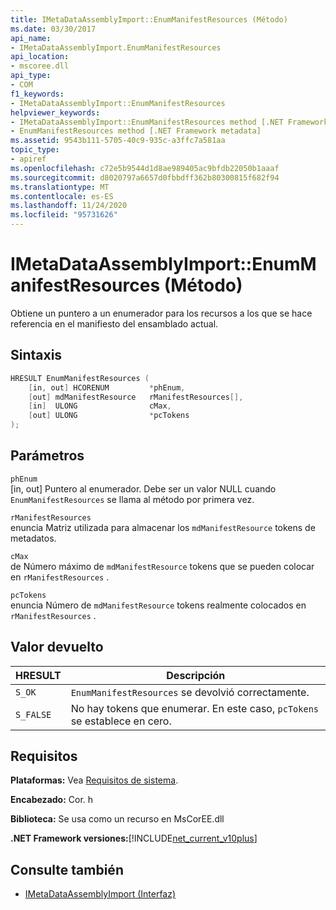 ```yaml
---
title: IMetaDataAssemblyImport::EnumManifestResources (Método)
ms.date: 03/30/2017
api_name:
- IMetaDataAssemblyImport.EnumManifestResources
api_location:
- mscoree.dll
api_type:
- COM
f1_keywords:
- IMetaDataAssemblyImport::EnumManifestResources
helpviewer_keywords:
- IMetaDataAssemblyImport::EnumManifestResources method [.NET Framework metadata]
- EnumManifestResources method [.NET Framework metadata]
ms.assetid: 9543b111-5705-40c9-935c-a3ffc7a581aa
topic_type:
- apiref
ms.openlocfilehash: c72e5b9544d1d8ae989405ac9bfdb22050b1aaaf
ms.sourcegitcommit: d8020797a6657d0fbbdff362b80300815f682f94
ms.translationtype: MT
ms.contentlocale: es-ES
ms.lasthandoff: 11/24/2020
ms.locfileid: "95731626"
---
```

# <a name="imetadataassemblyimportenummanifestresources-method"></a>IMetaDataAssemblyImport::EnumManifestResources (Método)

Obtiene un puntero a un enumerador para los recursos a los que se hace referencia en el manifiesto del ensamblado actual.  
  
## <a name="syntax"></a>Sintaxis  
  
```cpp  
HRESULT EnumManifestResources (  
    [in, out] HCORENUM         *phEnum,
    [out] mdManifestResource   rManifestResources[],
    [in]  ULONG                cMax,
    [out] ULONG                *pcTokens  
);
```  
  
## <a name="parameters"></a>Parámetros  

 `phEnum`  
 [in, out] Puntero al enumerador. Debe ser un valor NULL cuando `EnumManifestResources` se llama al método por primera vez.  
  
 `rManifestResources`  
 enuncia Matriz utilizada para almacenar los `mdManifestResource` tokens de metadatos.  
  
 `cMax`  
 de Número máximo de `mdManifestResource` tokens que se pueden colocar en `rManifestResources` .  
  
 `pcTokens`  
 enuncia Número de `mdManifestResource` tokens realmente colocados en `rManifestResources` .  
  
## <a name="return-value"></a>Valor devuelto  
  
|HRESULT|Descripción|  
|-------------|-----------------|  
|`S_OK`|`EnumManifestResources` se devolvió correctamente.|  
|`S_FALSE`|No hay tokens que enumerar. En este caso, `pcTokens` se establece en cero.|  
  
## <a name="requirements"></a>Requisitos  

 **Plataformas:** Vea [Requisitos de sistema](../../get-started/system-requirements.md).  
  
 **Encabezado:** Cor. h  
  
 **Biblioteca:** Se usa como un recurso en MsCorEE.dll  
  
 **.NET Framework versiones:**[!INCLUDE[net_current_v10plus](../../../../includes/net-current-v10plus-md.md)]  
  
## <a name="see-also"></a>Consulte también

- [IMetaDataAssemblyImport (Interfaz)](imetadataassemblyimport-interface.md)
